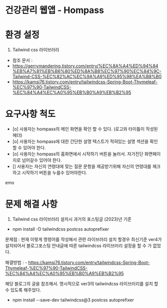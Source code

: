 # 건강관리 웹앱 - Hompass


# 환경 설정
1. Tailwind css 라이브러리
- 참조 문서 :
- https://gerrymandering.tistory.com/entry/%EC%8A%A4%ED%94%84%EB%A7%81%EB%B6%80%ED%8A%B8%EC%97%90%EC%84%9C-Tailwind-CSS-%EC%82%AC%EC%9A%A9%ED%95%98%EA%B8%B0
- https://kamsi76.tistory.com/entry/tailwindcss-Spring-Boot-Thymeleaf-%EC%97%90-TailwindCSS-%EC%84%A4%EC%A0%95%EB%B0%A9%EB%B2%95
# 요구사항 척도

- [o] 사용자는 hompass의 메인 화면을 확인 할 수 있다. (로고와 타이틀이 작성된 헤더)
- [o] 사용자는 hompass에 대한 간단한 설명 텍스트가 적혀있는 설명 섹션을 확인 할 수 있어야 한다.
- [o] 사용자는 hompass의 홈화면에서 시작하기 버튼을 눌러서. 자가진단 화면페이지로 넘어갈수 있어야 한다.
- [] 사용자는 자신의 연령대에 맞는 질문 문항을 제공받기위해 자신의 연령대를 체크하고 시작하기 버튼을 누를수 있어야한다.

emo
# 문제 해결 사항
1. Tailwind css 라이브러리 설치시 과거의 포스팅글 (2023)년 기준
- npm install -D tailwindcss postcss autoprefixer

문제점 : 현재 이렇게 명령어를 작성해서 관련 라이브러리 설치 할경우 최신기준 ver4가 설치되어서
블로그포스팅 안내글에 따른 tailwindcss 라이브러리 설정을 할 수 가 없었다.

해결방법 : - https://kamsi76.tistory.com/entry/tailwindcss-Spring-Boot-Thymeleaf-%EC%97%90-TailwindCSS-%EC%84%A4%EC%A0%95%EB%B0%A9%EB%B2%95

해당 블로그의 글을 참조해서.
명시적으로 ver3의 tailwindcss 라이브러리를 설치 할 수 있도록 해주었다.

- npm install --save-dev tailwindcss@3 postcss autoprefixer

